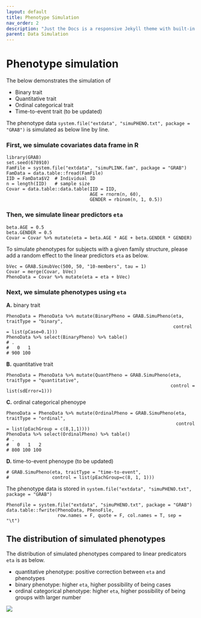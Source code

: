```yaml
---
layout: default
title: Phenotype Simulation
nav_order: 2
description: "Just the Docs is a responsive Jekyll theme with built-in search that is easily customizable and hosted on GitHub Pages."
parent: Data Simulation
---
```


# Phenotype simulation

The below demonstrates the simulation of
- Binary trait
- Quantitative trait
- Ordinal categorical trait
- Time-to-event trait (to be updated)

The phenotype data ```system.file("extdata", "simuPHENO.txt", package = "GRAB")``` is simulated as below line by line.

### First, we simulate covariates data frame in R

```
library(GRAB)
set.seed(678910)
FamFile = system.file("extdata", "simuPLINK.fam", package = "GRAB")
FamData = data.table::fread(FamFile)
IID = FamData$V2  # Individual ID
n = length(IID)   # sample size
Covar = data.table::data.table(IID = IID,
                               AGE = rnorm(n, 60), 
                               GENDER = rbinom(n, 1, 0.5))
```

### Then, we simulate linear predictors ```eta```

```
beta.AGE = 0.5
beta.GENDER = 0.5
Covar = Covar %>% mutate(eta = beta.AGE * AGE + beta.GENDER * GENDER)
```

To simulate phenotypes for subjects with a given family structure, please add a random effect to the linear predictors ```eta``` as below.

```
bVec = GRAB.SimubVec(500, 50, "10-members", tau = 1)
Covar = merge(Covar, bVec)
PhenoData = Covar %>% mutate(eta = eta + bVec)
```

### Next, we simulate phenotypes using ```eta```

**A.** binary trait
```
PhenoData = PhenoData %>% mutate(BinaryPheno = GRAB.SimuPheno(eta, traitType = "binary", 
                                                              control = list(pCase=0.1)))
PhenoData %>% select(BinaryPheno) %>% table()
# .
#   0   1 
# 900 100
```

**B.** quantitative trait
```
PhenoData = PhenoData %>% mutate(QuantPheno = GRAB.SimuPheno(eta, traitType = "quantitative", 
                                                             control = list(sdError=1)))
```

**C.** ordinal categorical phenoype
```
PhenoData = PhenoData %>% mutate(OrdinalPheno = GRAB.SimuPheno(eta, traitType = "ordinal", 
                                                               control = list(pEachGroup = c(8,1,1))))
PhenoData %>% select(OrdinalPheno) %>% table()
# .
#   0   1   2 
# 800 100 100
```

**D.** time-to-event phenoype (to be updated)
```
# GRAB.SimuPheno(eta, traitType = "time-to-event",
#                control = list(pEachGroup=c(8, 1, 1)))
```

The phenotype data is stored in ```system.file("extdata", "simuPHENO.txt", package = "GRAB")```
```
PhenoFile = system.file("extdata", "simuPHENO.txt", package = "GRAB")
data.table::fwrite(PhenoData, PhenoFile, 
                   row.names = F, quote = F, col.names = T, sep = "\t")                  
```

## The distribution of simulated phenotypes
The distribution of simulated phenotypes compared to linear predicators ```eta``` is as below.
- quantitative phenotype: positive correction between ```eta``` and phenotypes
- binary phenotype: higher ```eta```, higher possibility of being cases
- ordinal categorical phenotype: higher ```eta```, higher possibility of being groups with larger number

<img src="{{site.baseurl | prepend: site.url}}img/SimuPheno.jpeg">






